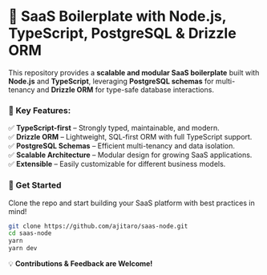 # 🚀 SaaS Boilerplate with Node.js, TypeScript, PostgreSQL & Drizzle ORM

This repository provides a **scalable and modular SaaS boilerplate** built with **Node.js** and **TypeScript**, leveraging **PostgreSQL schemas** for multi-tenancy and **Drizzle ORM** for type-safe database interactions.

### **🔹 Key Features:**

✅ **TypeScript-first** – Strongly typed, maintainable, and modern.  
✅ **Drizzle ORM** – Lightweight, SQL-first ORM with full TypeScript support.  
✅ **PostgreSQL Schemas** – Efficient multi-tenancy and data isolation.  
✅ **Scalable Architecture** – Modular design for growing SaaS applications.  
✅ **Extensible** – Easily customizable for different business models.

### **🚀 Get Started**

Clone the repo and start building your SaaS platform with best practices in mind!

```sh
git clone https://github.com/ajitaro/saas-node.git
cd saas-node
yarn
yarn dev
```

💡 **Contributions & Feedback are Welcome!**
